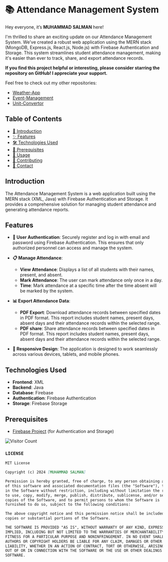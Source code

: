 # 📚 Attendance Management System

Hey everyone, it’s **MUHAMMAD SALMAN** here!

I'm thrilled to share an exciting update on our Attendance Management System. We've created a robust web application using the MERN stack (MongoDB, Express.js, React.js, Node.js) with Firebase Authentication and Storage. This system streamlines student attendance management, making it's easier than ever to track, share, and export attendance records.

**If you find this project helpful or interesting, please consider starring the repository on GitHub! I appreciate your support.**

Feel free to check out my other repositories:

 - [Weather-App](https://github.com/Salmanhy074/Weather-App)
 - [Event-Management](https://github.com/Salmanhy074/Event-Management)
 - [Unit-Convertor](https://github.com/Salmanhy074/Unit-Convertor)

## Table of Contents
- [👋 Introduction](#introduction)
- [✨ Features](#features)
- [🛠️ Technologies Used](#technologies-used)
- [🔧 Prerequisites](#prerequisites)
- [📖 Usage](#usage)
- [🤝 Contributing](#contributing)
- [📧 Contact](#contact)

## Introduction

The Attendance Management System is a web application built using the MERN stack (XML, Java) with Firebase Authentication and Storage. It provides a comprehensive solution for managing student attendance and generating attendance reports.

## Features

- **🔐 User Authentication**: Securely register and log in with email and password using Firebase Authentication. This ensures that only authorized personnel can access and manage the system.

- **📋 Manage Attendance**: 
  - **View Attendance**: Displays a list of all students with their names, present, and absent. 
  - **Mark Attendance**: The user can mark attendance only once in a day.
  - **Time**: Mark attendance at a specific time after the time absent will be marked by the system.


- **📊 Export Attendance Data**:
  - **PDF Export**: Download attendance records between specified dates in PDF format. This report includes student names, present days, absent days and their attendance records within the selected range.
  - **PDF share**: Share attendance records between specified dates in PDF format. This report includes student names, present days, absent days and their attendance records within the selected range.

- **📱 Responsive Design**: The application is designed to work seamlessly across various devices, tablets, and mobile phones.


## Technologies Used

- **Frontend**: XML
- **Backend**: Java
- **Database**: Firebase
- **Authentication**: Firebase Authentication
- **Storage**: Firebase Storage
## Prerequisites

- [Firebase Project](https://firebase.google.com/) (for Authentication and Storage)



![Visitor Count](https://visitor-badge.laobi.icu/badge?page_id=Salmanhy074.Attendance-Management-System)


  
### `LICENSE`

```markdown
MIT License

Copyright (c) 2024 [MUHAMMAD SALMAN]

Permission is hereby granted, free of charge, to any person obtaining a copy
of this software and associated documentation files (the "Software"), to deal
in the Software without restriction, including without limitation the rights
to use, copy, modify, merge, publish, distribute, sublicense, and/or sell
copies of the Software, and to permit persons to whom the Software is
furnished to do so, subject to the following conditions:

The above copyright notice and this permission notice shall be included in all
copies or substantial portions of the Software.

THE SOFTWARE IS PROVIDED "AS IS", WITHOUT WARRANTY OF ANY KIND, EXPRESS OR
IMPLIED, INCLUDING BUT NOT LIMITED TO THE WARRANTIES OF MERCHANTABILITY,
FITNESS FOR A PARTICULAR PURPOSE AND NONINFRINGEMENT. IN NO EVENT SHALL THE
AUTHORS OR COPYRIGHT HOLDERS BE LIABLE FOR ANY CLAIM, DAMAGES OR OTHER
LIABILITY, WHETHER IN AN ACTION OF CONTRACT, TORT OR OTHERWISE, ARISING FROM,
OUT OF OR IN CONNECTION WITH THE SOFTWARE OR THE USE OR OTHER DEALINGS IN THE
SOFTWARE.

